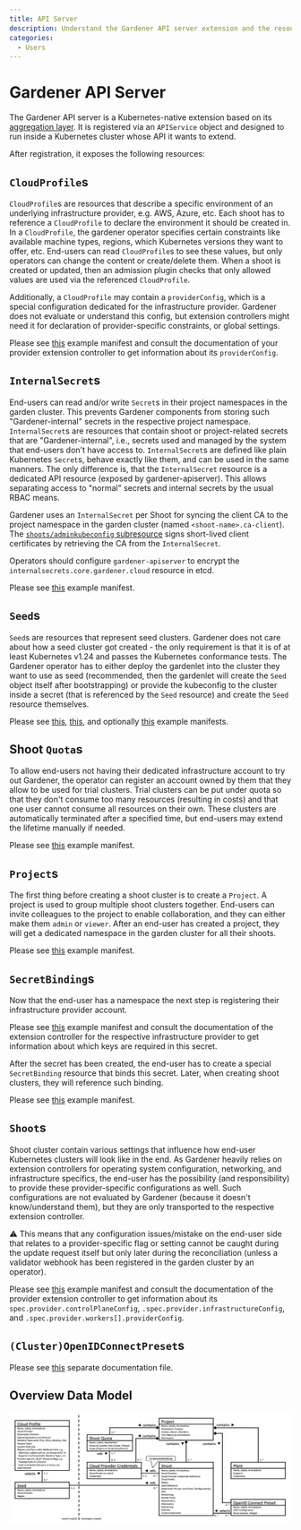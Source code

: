 ```yaml
---
title: API Server
description: Understand the Gardener API server extension and the resources it exposes
categories:
  - Users
---
```


# Gardener API Server

The Gardener API server is a Kubernetes-native extension based on its [aggregation layer](https://kubernetes.io/docs/concepts/extend-kubernetes/api-extension/apiserver-aggregation/).
It is registered via an `APIService` object and designed to run inside a Kubernetes cluster whose API it wants to extend.

After registration, it exposes the following resources:

## `CloudProfile`s

`CloudProfile`s are resources that describe a specific environment of an underlying infrastructure provider, e.g. AWS, Azure, etc.
Each shoot has to reference a `CloudProfile` to declare the environment it should be created in.
In a `CloudProfile`, the gardener operator specifies certain constraints like available machine types, regions, which Kubernetes versions they want to offer, etc.
End-users can read `CloudProfile`s to see these values, but only operators can change the content or create/delete them.
When a shoot is created or updated, then an admission plugin checks that only allowed values are used via the referenced `CloudProfile`.

Additionally, a `CloudProfile` may contain a `providerConfig`, which is a special configuration dedicated for the infrastructure provider.
Gardener does not evaluate or understand this config, but extension controllers might need it for declaration of provider-specific constraints, or global settings.

Please see [this](../../example/30-cloudprofile.yaml) example manifest and consult the documentation of your provider extension controller to get information about its `providerConfig`.

## `InternalSecret`s

End-users can read and/or write `Secret`s in their project namespaces in the garden cluster. This prevents Gardener components from storing such "Gardener-internal" secrets in the respective project namespace.
`InternalSecret`s are resources that contain shoot or project-related secrets that are "Gardener-internal", i.e., secrets used and managed by the system that end-users don't have access to.
`InternalSecret`s are defined like plain Kubernetes `Secret`s, behave exactly like them, and can be used in the same manners. The only difference is, that the `InternalSecret` resource is a dedicated API resource (exposed by gardener-apiserver).
This allows separating access to "normal" secrets and internal secrets by the usual RBAC means.

Gardener uses an `InternalSecret` per Shoot for syncing the client CA to the project namespace in the garden cluster (named `<shoot-name>.ca-client`). The [`shoots/adminkubeconfig` subresource](../usage/shoot_access.md#shootsadminkubeconfig-subresource) signs short-lived client certificates by retrieving the CA from the `InternalSecret`.

Operators should configure `gardener-apiserver` to encrypt the `internalsecrets.core.gardener.cloud` resource in etcd.

Please see [this](../../example/11-internal-secret.yaml) example manifest.

## `Seed`s

`Seed`s are resources that represent seed clusters.
Gardener does not care about how a seed cluster got created - the only requirement is that it is of at least Kubernetes v1.24 and passes the Kubernetes conformance tests.
The Gardener operator has to either deploy the gardenlet into the cluster they want to use as seed (recommended, then the gardenlet will create the `Seed` object itself after bootstrapping) or provide the kubeconfig to the cluster inside a secret (that is referenced by the `Seed` resource) and create the `Seed` resource themselves.

Please see [this](../../example/45-secret-seed-backup.yaml), [this](../../example/50-seed.yaml), and optionally [this](../../example/40-secret-seed.yaml) example manifests.

## Shoot `Quota`s

To allow end-users not having their dedicated infrastructure account to try out Gardener, the operator can register an account owned by them that they allow to be used for trial clusters.
Trial clusters can be put under quota so that they don't consume too many resources (resulting in costs) and that one user cannot consume all resources on their own.
These clusters are automatically terminated after a specified time, but end-users may extend the lifetime manually if needed.

Please see [this](../../example/60-quota.yaml) example manifest.

## `Project`s

The first thing before creating a shoot cluster is to create a `Project`.
A project is used to group multiple shoot clusters together.
End-users can invite colleagues to the project to enable collaboration, and they can either make them `admin` or `viewer`.
After an end-user has created a project, they will get a dedicated namespace in the garden cluster for all their shoots.

Please see [this](../../example/05-project-dev.yaml) example manifest.

## `SecretBinding`s

Now that the end-user has a namespace the next step is registering their infrastructure provider account.

Please see [this](../../example/70-secret-provider.yaml) example manifest and consult the documentation of the extension controller for the respective infrastructure provider to get information about which keys are required in this secret.

After the secret has been created, the end-user has to create a special `SecretBinding` resource that binds this secret.
Later, when creating shoot clusters, they will reference such binding.

Please see [this](../../example/80-secretbinding.yaml) example manifest.

## `Shoot`s

Shoot cluster contain various settings that influence how end-user Kubernetes clusters will look like in the end.
As Gardener heavily relies on extension controllers for operating system configuration, networking, and infrastructure specifics, the end-user has the possibility (and responsibility) to provide these provider-specific configurations as well.
Such configurations are not evaluated by Gardener (because it doesn't know/understand them), but they are only transported to the respective extension controller.

:warning: This means that any configuration issues/mistake on the end-user side that relates to a provider-specific flag or setting cannot be caught during the update request itself but only later during the reconciliation (unless a validator webhook has been registered in the garden cluster by an operator).

Please see [this](../../example/90-shoot.yaml) example manifest and consult the documentation of the provider extension controller to get information about its `spec.provider.controlPlaneConfig`, `.spec.provider.infrastructureConfig`, and `.spec.provider.workers[].providerConfig`.

## `(Cluster)OpenIDConnectPreset`s

Please see [this](../usage/openidconnect-presets.md) separate documentation file.

## Overview Data Model

![Gardener Overview Data Model](images/gardener-data-model-overview.png)
